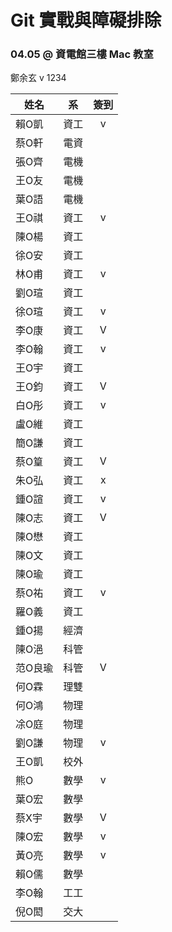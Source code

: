 # Git 實戰與障礙排除
### 04.05 @ 資電館三樓 Mac 教室

鄭余玄 v
1234

姓名 | 系  | 簽到
--- | --- | :-:
賴O凱	| 資工 | v
蔡O軒	| 電資 |
張O齊	| 電機 |
王O友	| 電機 |
葉O語	| 電機 |
王O祺	| 資工 | v
陳O楊	| 資工 |
徐O安	| 資工 |
林O甫	| 資工 | v
劉O瑄	| 資工 | 
徐O瑄	| 資工 | v
李O康	| 資工 | V
李O翰	| 資工 | v
王O宇	| 資工 |
王O鈞	| 資工 | V
白O彤	| 資工 | v
盧O維	| 資工 |
簡O謙	| 資工 |
蔡O篁	| 資工 |V
朱O弘	| 資工 | x
鍾O諠	| 資工 | v
陳O志	| 資工 |V
陳O懋	| 資工 |
陳O文	| 資工 |
陳O瑜	| 資工 |
蔡O祐	| 資工 | v
羅O義	| 資工 |
鍾O揚	| 經濟 |
陳O浥	| 科管 |
范O良瑜 | 科管 | V
何O霖	| 理雙 |
何O鴻	| 物理 |
凃O庭	| 物理 |
劉O謙	| 物理 | v
王O凱	| 校外 |
熊O  | 數學 | v
葉O宏	| 數學 |
蔡X宇	| 數學 | V
陳O宏	| 數學 | v
黃O亮	| 數學 | v
賴O儒	| 數學 |
李O翰	| 工工 |
倪O閎	| 交大 |
